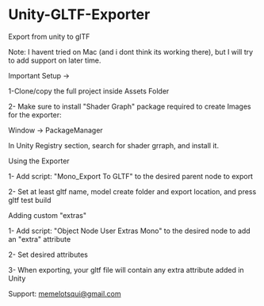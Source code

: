 # Unity-GLTF-Exporter
Export from unity to glTF

Note: I havent tried on Mac (and i dont think its working there), but I will try to add support on later time.

Important Setup -> 

1-Clone/copy the full project inside Assets Folder

2- Make sure to install "Shader Graph" package required to create Images for the exporter: 

Window -> PackageManager

In Unity Registry section, search for shader grraph, and install it.


Using the Exporter

1- Add script: "Mono_Export To GLTF" to the desired parent node to export

2- Set at least gltf name, model create folder and export location, and press gltf test build

Adding custom "extras"

1- Add script: "Object Node User Extras Mono" to the desired node to add an "extra" attribute

2- Set desired attributes

3- When exporting, your gltf file will contain any extra attribute added in Unity

Support: memelotsqui@gmail.com

